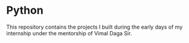 # Python
This repository contains the projects I built during the early days of my internship under the mentorship of Vimal Daga Sir. 
